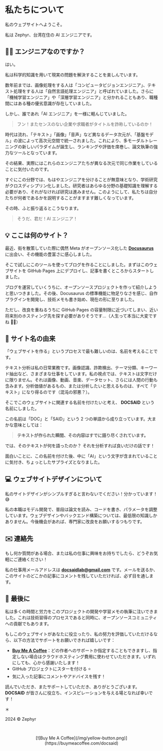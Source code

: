 # 私たちについて

私のウェブサイトへようこそ。

私は Zephyr、台湾在住の AI エンジニアです。

## 👨‍💻 エンジニアなのですか？

はい。

私は科学的知識を用いて現実の問題を解決することを楽しんでいます。

数年前までは、画像処理をする人は「コンピュータビジョンエンジニア」、テキスト処理をする人は「自然言語処理エンジニア」と呼ばれていました。さらに「機械学習エンジニア」や「深層学習エンジニア」と分かれることもあり、職種間にはある種の優劣意識が存在していました。

しかし、誰であれ「AI エンジニア」を一様に軽んじていました。

> フン！またセンスのない企業や求職者がタイトルを詐称しているのか！

時代は流れ、「テキスト」「画像」「音声」など異なるデータ次元が、「基盤モデル」の波によって高次元空間で統一されました。これにより、多モーダルトレーニングの新しいパラダイムが誕生し、ランキングや評価を席巻し、論文執筆の強力なツールとなっています。

その結果、実際にはこれらのエンジニアたちが異なる次元で同じ作業をしていることに気付いたのです。

すぐにこの分野では、もはやエンジニアを分けることが無意味となり、学術研究がクロスディシプリン化しました。研究者はあらゆる分野の基礎知識を理解する必要があり、それがなければ研究は進みません。このようにして、私たちは自分たちが何者であるかを説明することがますます難しくなっています。

その時、ふと振り返るとこうなります。

> そうだ、君だ！AI エンジニア！

## 💡 ここは何のサイト？

最近、街を散策していた際に偶然 Meta がオープンソース化した [**Docusaurus**](https://docusaurus.io/) に出会い、その機能の豊富さに感心しました。

そこで試しにこのツールを使ってブログを作ることにしました。まずはこのウェブサイトを GitHub Pages 上にデプロイし、記事を書くところからスタートしました。

ブログを運営していくうちに、オープンソースプロジェクトを作って紹介しようと思いつきました。その後、Docusaurus の標準機能に物足りなさを感じ、自作プラグインを開発し、技術メモも書き始め、現在の形に至りました。

ただし、改良を重ねるうちに GitHub Pages の容量制限に近づいてしまい、近い将来別のホスティング先を探す必要がありそうです…（人生って本当に大変ですね 😮‍💨）

## 🚀 サイト名の由来

「ウェブサイトを作る」というプロセスで最も難しいのは、名前を考えることです。

テキスト分析は私の日常業務です。画像認識、詐欺検出、テーマ分類、キーワード抽出など、さまざまな仕事をしています。私の視点では、テキストは文字だけに限りません。それは画像、動画、音楽、データセット、さらには人間の行動も含みます。分析価値があるもの、または分析したいと思えるものは、すべて「テキスト」になり得るのです（混沌の邪悪？）。

そこでこのウェブサイトに関連する名前を付けたいと考え、 **DOCSAID** という名前にしました。

この名前は「DOC」と「SAID」という 2 つの単語から成り立っています。大まかな意味としては：

> **テキストが作られた瞬間、その内容はすでに語り尽くされています。**

では、そのテキストが何を語ったのか？ それを分析すれば良いだけの話です！

面白いことに、この名前を付けた後、中に「AI」という文字が含まれていることに気付き、ちょっとしたサプライズとなりました。

## 💻 ウェブサイトデザインについて

私のサイトデザインがシンプルすぎると言わないでください！分かっています！😅

私の本職はモデル開発で、普段は論文を読み、コードを書き、パラメータを調整しています。ウェブデザインやバックエンド構築については、最低限の知識しかありません。今後機会があれば、専門家に改良をお願いするつもりです。

## ✉️ 連絡先

もし何か質問がある場合、または私の仕事に興味をお持ちでしたら、どうぞお気軽にご連絡ください！

私の仕事用メールアドレスは **docsaidlab@gmail.com** です。メールを送るか、このサイトのどこかの記事にコメントを残していただければ、必ず目を通します。

## 🍹 最後に

私は多くの時間と労力をこのプロジェクトの開発や学習メモの執筆に注いできました。これは技術習得のプロセスであると同時に、オープンソースコミュニティへの貢献でもあります。

もしこのウェブサイトがあなたに役立ったり、私の努力を評価していただけるなら、以下の方法でサポートをお願いできれば嬉しいです：

- [**Buy Me A Coffee**](https://buymeacoffee.com/docsaid)：どの作者へのサポートか指定することもできますし、指定しない場合はクラウドホスティング費用に使わせていただきます。いずれにしても、心から感謝いたします！
- GitHub プロジェクトにスターを付ける ⭐️
- 気に入った記事にコメントやアドバイスを残す！

読んでいただき、またサポートしていただき、ありがとうございます。 **DOCSAID** が皆さんに役立ち、インスピレーションを与える場となれば幸いです！

＊

2024 © Zephyr

<div align="center">
<br />
<figure style={{ width: "50%"}}>
[![Buy Me A Coffee](/img/yellow-button.png)](https://buymeacoffee.com/docsaid)
</figure>
<br />
</div>
